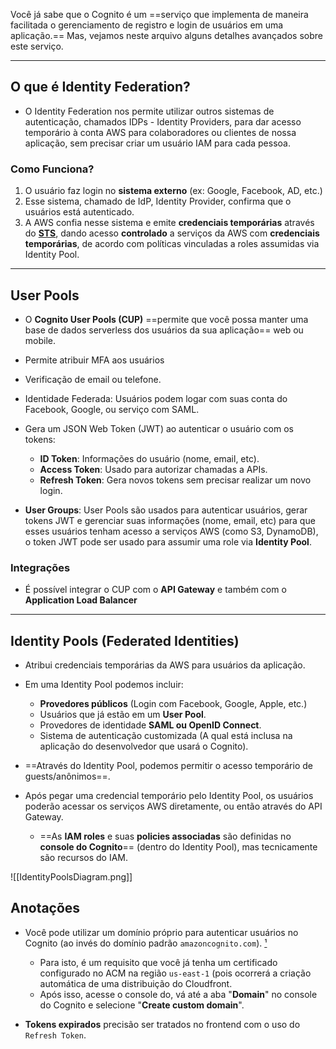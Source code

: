 Você já sabe que o Cognito é um ==serviço que implementa de maneira facilitada o gerenciamento de registro e login de usuários em uma aplicação.== Mas, vejamos neste arquivo alguns detalhes avançados sobre este serviço.
___
## O que é Identity Federation?
- O Identity Federation nos permite utilizar outros sistemas de autenticação, chamados IDPs - Identity Providers, para dar acesso temporário à conta AWS para colaboradores ou clientes de nossa aplicação, sem precisar criar um usuário IAM para cada pessoa.
### Como Funciona?
1. O usuário faz login no **sistema externo** (ex: Google, Facebook, AD, etc.)
2. Esse sistema, chamado de IdP, Identity Provider, confirma que o usuários está autenticado.
3. A AWS confia nesse sistema e emite **credenciais temporárias** através do [**STS**](STS.md), dando acesso **controlado** a serviços da AWS com **credenciais temporárias**, de acordo com políticas vinculadas a roles assumidas via Identity Pool.

___
## User Pools
- O **Cognito User Pools (CUP)** ==permite que você possa manter uma base de dados serverless dos usuários da sua aplicação== web ou mobile.

- Permite atribuir MFA aos usuários

- Verificação de email ou telefone.

- Identidade Federada: Usuários podem logar com suas conta do Facebook, Google, ou serviço com SAML.

- Gera um JSON Web Token (JWT) ao autenticar o usuário com os tokens:
	- **ID Token**: Informações do usuário (nome, email, etc).
	- **Access Token**: Usado para autorizar chamadas a APIs.
	- **Refresh Token**: Gera novos tokens sem precisar realizar um novo login.

- **User Groups**: User Pools são usados para autenticar usuários, gerar tokens JWT e gerenciar suas informações (nome, email, etc) para que esses usuários tenham acesso a serviços AWS (como S3, DynamoDB), o token JWT pode ser usado para assumir uma role via **Identity Pool**.

### Integrações
- É possível integrar o CUP com o **API Gateway** e também com o **Application Load Balancer**

___
## Identity Pools (Federated Identities)
- Atribui credenciais temporárias da AWS para usuários da aplicação.

- Em uma Identity Pool podemos incluir:
	- **Provedores públicos** (Login com Facebook, Google, Apple, etc.)
	- Usuários que já estão em um **User Pool**.
	- Provedores de identidade **SAML ou OpenID Connect**.
	- Sistema de autenticação customizada (A qual está inclusa na aplicação do desenvolvedor que usará o Cognito).

- ==Através do Identity Pool, podemos permitir o acesso temporário de guests/anônimos==.

- Após pegar uma credencial temporário pelo Identity Pool, os usuários poderão acessar os serviços AWS diretamente, ou então através do API Gateway.
	- ==As **IAM roles** e suas **policies associadas** são definidas no **console do Cognito**== (dentro do Identity Pool), mas tecnicamente são recursos do IAM.

![[IdentityPoolsDiagram.png]]

## Anotações
- Você pode utilizar um domínio próprio para autenticar usuários no Cognito (ao invés do domínio padrão `amazoncognito.com`). [¹](https://docs.aws.amazon.com/cognito/latest/developerguide/cognito-user-pools-add-custom-domain.html#cognito-user-pools-add-custom-domain-console-step-1)
	- Para isto, é um requisito que você já tenha um certificado configurado no ACM na região `us-east-1` (pois ocorrerá a criação automática de uma distribuição do Cloudfront.
	- Após isso, acesse o console do, vá até a aba "**Domain**" no console do Cognito e selecione "**Create custom domain**".

- **Tokens expirados** precisão ser tratados no frontend com o uso do `Refresh Token`.